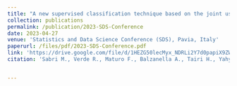 ```yaml
---
title: "A new supervised classification technique based on the joint use of K-nearest neighbors and weighted K-means to discover new patterns in the data"
collection: publications
permalink: /publication/2023-SDS-Conference
date: 2023-04-27
venue: 'Statistics and Data Science Conference (SDS), Pavia, Italy'
paperurl: /files/pdf/2023-SDS-Conference.pdf
link: 'https://drive.google.com/file/d/1HEZG50lecMyx_NDRLi2Y7d0papiX9ZWO/view'
citation: 'Sabri M., Verde R., Maturo F., Balzanella A., Tairi H., Yahyaouy A., and Riffi J. A new supervised classification technique based on the joint use of K-nearest neighbors and weighted K-means to discover new patterns in the data;              <i>SDS 2023 Statistics for Data Science and Artificial Intelligence</i>.'


---
```

